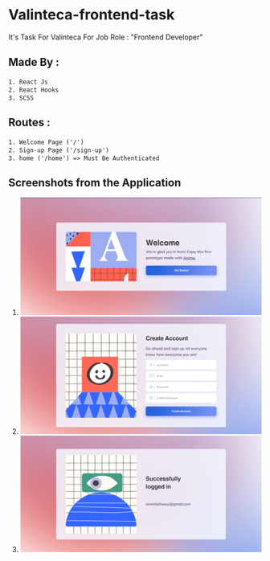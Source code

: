 # Valinteca-frontend-task

It's Task For Valinteca For Job Role : "Frontend Developer"

## Made By :
    1. React Js
    2. React Hooks
    3. SCSS

## Routes :
    1. Welcome Page ('/')
    2. Sign-up Page ('/sign-up')
    3. home ('/home') => Must Be Authenticated



## Screenshots from the Application
1. ![alt text](./assets/screenshots/welcome.png)
2. ![alt text](./assets/screenshots/sign-up.png)
3. ![alt text](./assets/screenshots/home.png)